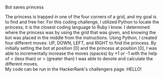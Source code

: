 Bot saves princess

The princess is trapped in one of the four corners of a grid, and my goal is to find and free her. 
For this coding challenge, I utilized Python to locate the princess; it is the closest coding language to Ruby I know. I determined where the princess was by using the grid that was given, and knowing the bot was placed in the middle from the instructions.
Using Python, I created four different moves: UP, DOWN, LEFT, and RIGHT to find the princess. 
By initially setting the bot at position [0] and the princess at position [0], I was able to incrementally increase the moves (spaces) by +1 or -1 with the help of < (less than) or > (greater than) I was able to denote and calculate the different moves.  
My code can be run in the HackerRank's challengers page. 
HELLO!